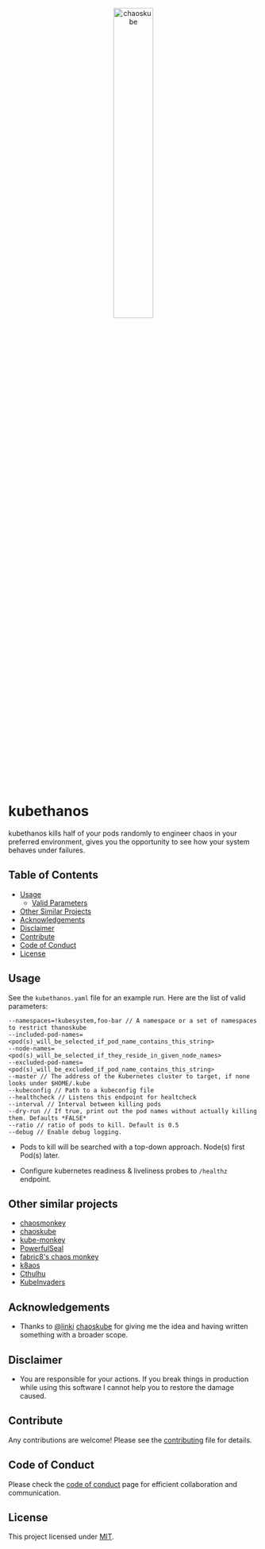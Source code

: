 <p align="center"><img src ="https://github.com/berkay-dincer/kubethanos/blob/master/kubethanos.png" width="40%" align="center" alt="chaoskube"></p>

# kubethanos
kubethanos kills half of your pods randomly to engineer chaos in your preferred environment, gives you the opportunity to see how your system behaves under failures. 

## Table of Contents
- [Usage](#usage)
  * [Valid Parameters](#applying)
- [Other Similar Projects](#other-similar-projects)  
- [Acknowledgements](#acknowledgements)  
- [Disclaimer](#disclaimer)  
- [Contribute](#contribute)  
- [Code of Conduct](#code-of-conduct)  
- [License](#license)  

## Usage

See the `kubethanos.yaml` file for an example run. Here are the list of valid parameters:

```
--namespaces=!kubesystem,foo-bar // A namespace or a set of namespaces to restrict thanoskube
--included-pod-names=<pod(s)_will_be_selected_if_pod_name_contains_this_string>
--node-names=<pod(s)_will_be_selected_if_they_reside_in_given_node_names>
--excluded-pod-names=<pod(s)_will_be_excluded_if_pod_name_contains_this_string>
--master // The address of the Kubernetes cluster to target, if none looks under $HOME/.kube
--kubeconfig // Path to a kubeconfig file
--healthcheck // Listens this endpoint for healtcheck
--interval // Interval between killing pods
--dry-run // If true, print out the pod names without actually killing them. Defaults *FALSE*
--ratio // ratio of pods to kill. Default is 0.5 
--debug // Enable debug logging.
```

* Pods to kill will be searched with a top-down approach. Node(s) first Pod(s) later.

* Configure kubernetes readiness & liveliness probes to `/healthz` endpoint.

## Other similar projects

* [chaosmonkey](https://github.com/Netflix/chaosmonkey)
* [chaoskube](https://github.com/linki/chaoskube)
* [kube-monkey](https://github.com/asobti/kube-monkey)
* [PowerfulSeal](https://github.com/bloomberg/powerfulseal)
* [fabric8's chaos monkey](https://fabric8.io/guide/chaosMonkey.html)
* [k8aos](https://github.com/AlexsJones/k8aos)
* [Cthulhu](https://github.com/xmatters/cthulhu-chaos-testing)
* [KubeInvaders](https://github.com/lucky-sideburn/KubeInvaders)

## Acknowledgements

* Thanks to [@linki](https://github.com/linki) [chaoskube](https://github.com/linki/chaoskube) for giving me the idea and having written something with a broader scope.

## Disclaimer

* You are responsible for your actions. If you break things in production while using this software I cannot help you to restore the damage caused.  

## Contribute

Any contributions are welcome! Please see the [contributing](CONTRIBUTING.md) file for details.

## Code of Conduct

Please check the [code of conduct](CODE_OF_CONDUCT.md) page for efficient collaboration and communication.

## License

This project licensed under [MIT](LICENSE).
